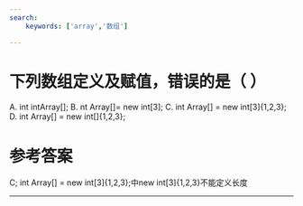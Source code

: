 ```yaml
---
search:
    keywords: ['array','数组']

---
```



# 下列数组定义及赋值，错误的是（ ）

A. int intArray[];
B. nt Array[]= new int[3];
C. int Array[] = new int[3]{1,2,3};
D. int Array[] = new int[]{1,2,3};

# 参考答案

C;
int Array[] = new int[3]{1,2,3};中new int[3]{1,2,3}不能定义长度

---